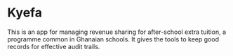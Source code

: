 # Kyefa

This is an app for managing revenue sharing for after-school extra tuition, a programme common in Ghanaian schools. It gives the tools to keep good records for effective audit trails.

